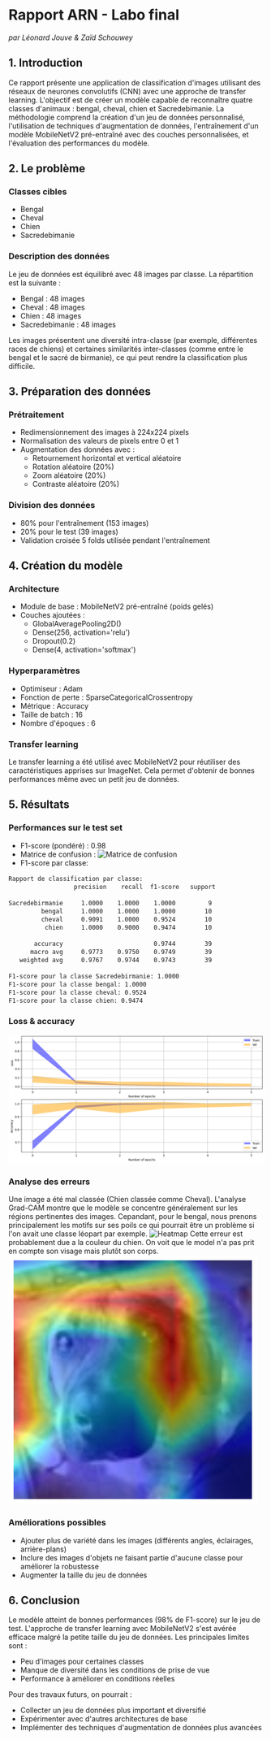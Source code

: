 # Rapport ARN - Labo final
*par Léonard Jouve & Zaïd Schouwey*
## 1. Introduction
Ce rapport présente une application de classification d'images utilisant des réseaux de neurones convolutifs (CNN) avec une approche de transfer learning. L'objectif est de créer un modèle capable de reconnaître quatre classes d'animaux : bengal, cheval, chien et Sacredebimanie. La méthodologie comprend la création d'un jeu de données personnalisé, l'utilisation de techniques d'augmentation de données, l'entraînement d'un modèle MobileNetV2 pré-entraîné avec des couches personnalisées, et l'évaluation des performances du modèle.

## 2. Le problème
### Classes cibles
- Bengal
- Cheval
- Chien
- Sacredebimanie

### Description des données
Le jeu de données est équilibré avec 48 images par classe. La répartition est la suivante :
- Bengal : 48 images
- Cheval : 48 images
- Chien : 48 images
- Sacredebimanie : 48 images

Les images présentent une diversité intra-classe (par exemple, différentes races de chiens) et certaines similarités inter-classes (comme entre le bengal et le sacré de birmanie), ce qui peut rendre la classification plus difficile.

## 3. Préparation des données
### Prétraitement
- Redimensionnement des images à 224x224 pixels
- Normalisation des valeurs de pixels entre 0 et 1
- Augmentation des données avec :
  - Retournement horizontal et vertical aléatoire
  - Rotation aléatoire (20%)
  - Zoom aléatoire (20%)
  - Contraste aléatoire (20%)

### Division des données
- 80% pour l'entraînement (153 images)
- 20% pour le test (39 images)
- Validation croisée 5 folds utilisée pendant l'entraînement

## 4. Création du modèle
### Architecture
- Module de base : MobileNetV2 pré-entraîné (poids gelés)
- Couches ajoutées :
  - GlobalAveragePooling2D()
  - Dense(256, activation='relu')
  - Dropout(0.2)
  - Dense(4, activation='softmax')

### Hyperparamètres
- Optimiseur : Adam
- Fonction de perte : SparseCategoricalCrossentropy
- Métrique : Accuracy
- Taille de batch : 16
- Nombre d'époques : 6

### Transfer learning
Le transfer learning a été utilisé avec MobileNetV2 pour réutiliser des caractéristiques apprises sur ImageNet. Cela permet d'obtenir de bonnes performances même avec un petit jeu de données.

## 5. Résultats
### Performances sur le test set
- F1-score (pondéré) : 0.98
- Matrice de confusion :
  ![Matrice de confusion](lien_vers_image_matrice_confusion)
- F1-score par classe:
```
Rapport de classification par classe:
                  precision    recall  f1-score   support

Sacredebirmanie     1.0000    1.0000    1.0000         9
         bengal     1.0000    1.0000    1.0000        10
         cheval     0.9091    1.0000    0.9524        10
          chien     1.0000    0.9000    0.9474        10

       accuracy                         0.9744        39
      macro avg     0.9773    0.9750    0.9749        39
   weighted avg     0.9767    0.9744    0.9743        39

F1-score pour la classe Sacredebirmanie: 1.0000
F1-score pour la classe bengal: 1.0000
F1-score pour la classe cheval: 0.9524
F1-score pour la classe chien: 0.9474
```
### Loss & accuracy
![Accuracy & loss](./img/loss_accuracy.png)

### Analyse des erreurs
Une image a été mal classée (Chien classée comme Cheval). L'analyse Grad-CAM montre que le modèle se concentre généralement sur les régions pertinentes des images. Cepandant, pour le bengal, nous prenons principalement les motifs sur ses poils ce qui pourrait être un problème si l'on avait une classe léopart par exemple.
![Heatmap](./img/heatmap.png)
Cette erreur est probablement due a la couleur du chien. On voit que le model n'a pas prit en compte son visage mais plutôt son corps.
![Chien](./img/misclassified_image_heatmap.png)


### Améliorations possibles
- Ajouter plus de variété dans les images (différents angles, éclairages, arrière-plans)
- Inclure des images d'objets ne faisant partie d'aucune classe pour améliorer la robustesse
- Augmenter la taille du jeu de données

## 6. Conclusion
Le modèle atteint de bonnes performances (98% de F1-score) sur le jeu de test. L'approche de transfer learning avec MobileNetV2 s'est avérée efficace malgré la petite taille du jeu de données. Les principales limites sont :
- Peu d'images pour certaines classes
- Manque de diversité dans les conditions de prise de vue
- Performance à améliorer en conditions réelles

Pour des travaux futurs, on pourrait :
- Collecter un jeu de données plus important et diversifié
- Expérimenter avec d'autres architectures de base
- Implémenter des techniques d'augmentation de données plus avancées